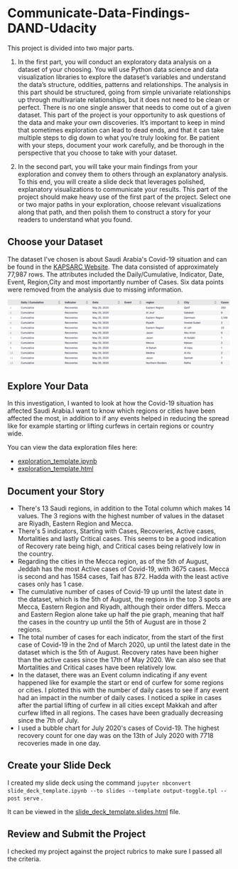 # Communicate-Data-Findings-DAND-Udacity

This project is divided into two major parts.

1. In the first part, you will conduct an exploratory data analysis on a dataset of your choosing. You will use Python data science and data visualization libraries to explore the dataset’s variables and understand the data’s structure, oddities, patterns and relationships. The analysis in this part should be structured, going from simple univariate relationships up through multivariate relationships, but it does not need to be clean or perfect. There is no one single answer that needs to come out of a given dataset. This part of the project is your opportunity to ask questions of the data and make your own discoveries. It’s important to keep in mind that sometimes exploration can lead to dead ends, and that it can take multiple steps to dig down to what you’re truly looking for. Be patient with your steps, document your work carefully, and be thorough in the perspective that you choose to take with your dataset.

2. In the second part, you will take your main findings from your exploration and convey them to others through an explanatory analysis. To this end, you will create a slide deck that leverages polished, explanatory visualizations to communicate your results. This part of the project should make heavy use of the first part of the project. Select one or two major paths in your exploration, choose relevant visualizations along that path, and then polish them to construct a story for your readers to understand what you found.

## Choose your Dataset
The dataset I've chosen is about Saudi Arabia's Covid-19 situation and can be found in the [KAPSARC Website](https://datasource.kapsarc.org/explore/dataset/saudi-arabia-coronavirus-disease-covid-19-situation/export/?sort=-daily_accumulative&disjunctive.daily_cumulative&disjunctive.daily_accumulative=&dataChart=%3D&disjunctive.indicator&disjunctive.event&disjunctive.city&disjunctive.region). The data consisted of approximately 77,987 rows. The attributes included the Daily/Cumulative, Indicator, Date, Event, Region,City and most importantly number of Cases. Six data points were removed from the analysis due to missing information.

![Covid-19 Dataset](dataset.png)

## Explore Your Data
In this investigation, I wanted to look at how the Covid-19 situation has affected Saudi Arabia.I want to know which regions or cities have been affected the most, in addition to if any events helped in reducing the spread like for example starting or lifting curfews in certain regions or country wide.

You can view the data exploration files here:
- [exploration_template.ipynb](exploration_template.ipynb)
- [exploration_template.html](exploration_template.html)

## Document your Story
- There's 13 Saudi regions, in addition to the Total column which makes 14 values. The 3 regions with the highest number of values in the dataset are Riyadh, Eastern Region and Mecca. 
- There's 5 indicators, Starting with Cases, Recoveries, Active cases, Mortalities and lastly Critical cases. This seems to be a good indication of Recovery rate being high, and Critical cases being relatively low in the country.
- Regarding the cities in the Mecca region, as of the 5th of August, Jeddah has the most Active cases of Covid-19, with 3675 cases. Mecca is second and has 1584 cases, Taif has 872. Hadda with the least active cases only has 1 case.
- The cumulative number of cases of Covid-19 up until the latest date in the dataset, which is the 5th of August, the regions in the top 3 spots are Mecca, Eastern Region and Riyadh, although their order differs. Mecca and Eastern Region alone take up half the pie graph, meaning that half the cases in the country up until the 5th of August are in those 2 regions.
- The total number of cases for each indicator, from the start of the first case of Covid-19 in the 2nd of March 2020, up until the latest date in the dataset which is the 5th of August. Recovery rates have been higher than the active cases since the 17th of May 2020. We can also see that Mortalities and Critical cases have been relatively low. 
- In the dataset, there was an Event column indicating if any event happened like for example the start or end of curfew for some regions or cities. I plotted this with the number of daily cases to see if any event had an impact in the number of daily cases. I noticed a spike in cases after the partial lifting of curfew in all cities except Makkah and after curfew lifted in all regions. The cases have been gradually decreasing since the 7th of July.
- I used a bubble chart for July 2020's cases of Covid-19. The highest recovery count for one day was on the 13th of July 2020 with 7718 recoveries made in one day.

## Create your Slide Deck
I created my slide deck using the command `jupyter nbconvert slide_deck_template.ipynb --to slides --template output-toggle.tpl
--post serve` .

It can be viewed in the [slide_deck_template.slides.html](slide_deck_template.slides.html) file.

## Review and Submit the Project
I checked my project against the project rubrics to make sure I passed all the criteria.
